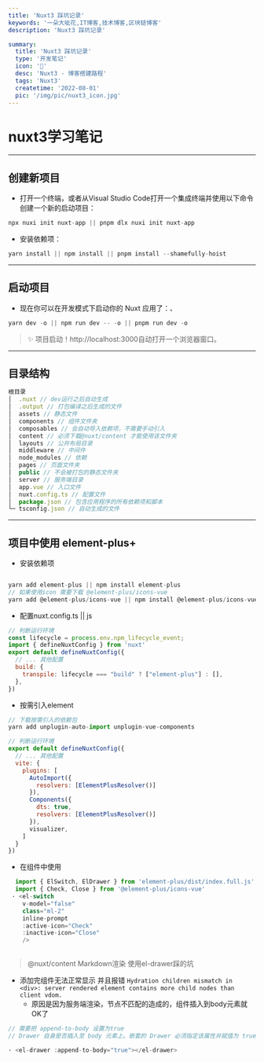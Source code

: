 ```yaml
---
title: 'Nuxt3 踩坑记录'
keywords: '一朵大呲花,IT博客,技术博客,区块链博客'
description: 'Nuxt3 踩坑记录'

summary:
  title: 'Nuxt3 踩坑记录'
  type: '开发笔记'
  icon: '🍉'
  desc: 'Nuxt3 - 博客搭建路程'
  tags: 'Nuxt3'
  createtime: '2022-08-01'
  pic: '/img/pic/nuxt3_icon.jpg'
---
```


# nuxt3学习笔记

---
## 创建新项目

- 打开一个终端，或者从Visual Studio Code打开一个集成终端并使用以下命令创建一个新的启动项目：

``` javascript
npx nuxi init nuxt-app || pnpm dlx nuxi init nuxt-app
```

- 安装依赖项：

``` javascript
yarn install || npm install || pnpm install --shamefully-hoist
```

---

## 启动项目
- 现在你可以在开发模式下启动你的 Nuxt 应用了：、

``` javascript
yarn dev -o || npm run dev -- -o || pnpm run dev -o
```
> ✨ 项目启动！http://localhost:3000自动打开一个浏览器窗口。

---

## 目录结构

``` javascript
根目录
│  .nuxt // dev运行之后自动生成
│  .output // 打包编译之后生成的文件
│  assets // 静态文件
│  components // 组件文件夹
│  composables // 会自动导入依赖项，不需要手动引入
│  content // 必须下载@nuxt/content 才能使用该文件夹
│  layouts // 公共布局目录
│  middleware // 中间件
│  node_modules // 依赖
│  pages // 页面文件夹
│  public // 不会被打包的静态文件夹
│  server // 服务端目录
│  app.vue // 入口文件
│  nuxt.config.ts // 配置文件
│  package.json // 包含应用程序的所有依赖项和脚本
└─ tsconfig.json // 自动生成的文件
```

---
## 项目中使用 element-plus+

- 安装依赖项

```javascript

yarn add element-plus || npm install element-plus
// 如果使用icon 需要下载 @element-plus/icons-vue
yarn add @element-plus/icons-vue || npm install @element-plus/icons-vue
```

- 配置nuxt.config.ts || js

```javascript
// 判断运行环境
const lifecycle = process.env.npm_lifecycle_event;
import { defineNuxtConfig } from 'nuxt'
export default defineNuxtConfig({
  // ... 其他配置
  build: {
    transpile: lifecycle === "build" ? ["element-plus"] : [],
  },
})
```

- 按需引入element

```javascript
// 下载按需引入的依赖包
yarn add unplugin-auto-import unplugin-vue-components

// 判断运行环境
export default defineNuxtConfig({
  // ... 其他配置
  vite: {
    plugins: [
      AutoImport({
        resolvers: [ElementPlusResolver()]
      }),
      Components({
        dts: true,
        resolvers: [ElementPlusResolver()]
      }),
      visualizer,
    ]
  }
})
```
 - 在组件中使用
  ```javascript
    import { ElSwitch, ElDrawer } from 'element-plus/dist/index.full.js'
    import { Check, Close } from '@element-plus/icons-vue'
   · <el-switch
      v-model="false"
      class="ml-2"
      inline-prompt
      :active-icon="Check"
      :inactive-icon="Close"
      /> 
    
  ```
> @nuxt/content Markdown渲染 使用el-drawer踩的坑

- 添加完组件无法正常显示 并且报错 `Hydration children mismatch in <div>: server rendered element contains more child nodes than client vdom.`
  - 原因是因为服务端渲染，节点不匹配的造成的，组件插入到body元素就OK了
```javascript
// 需要把 append-to-body 设置为true
// Drawer 自身是否插入至 body 元素上。嵌套的 Drawer 必须指定该属性并赋值为 true

· <el-drawer :append-to-body="true"></el-drawer>

```






